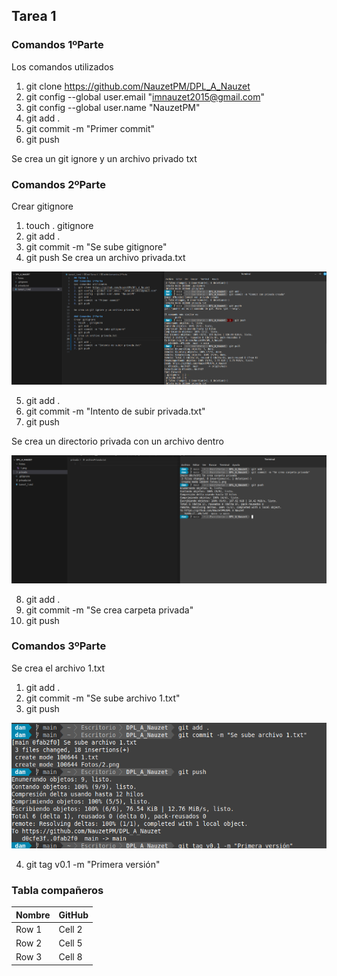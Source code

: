 ## Tarea 1
### Comandos 1ºParte
Los comandos utilizados
1. git clone https://github.com/NauzetPM/DPL_A_Nauzet
2. git config --global user.email "imnauzet2015@gmail.com"
3. git config --global user.name "NauzetPM"
4. git add .
5. git commit -m "Primer commit"
6. git push

Se crea un git ignore y un archivo privado txt

### Comandos 2ºParte
Crear gitignore
1. touch . gitignore
2. git add .
3. git commit -m "Se sube gitignore"
4. git push
Se crea un archivo privada.txt

![](/Fotos/1.png)

5. git add .
6. git commit -m "Intento de subir privada.txt"
7. git push

Se crea un directorio privada con un archivo dentro

![](/Fotos/2.png)

8. git add .
9. git commit -m "Se crea carpeta privada"
10. git push

### Comandos 3ºParte

Se crea el archivo 1.txt

1. git add .
2. git commit -m "Se sube archivo 1.txt"
3. git push

![](/Fotos/3.png)

4. git tag v0.1 -m "Primera versión"



### Tabla compañeros

| Nombre | GitHub | 
|----------|----------|
| Row 1    | Cell 2   |
| Row 2    | Cell 5   |
| Row 3    | Cell 8   |
